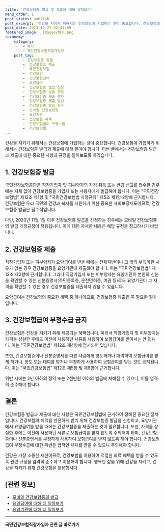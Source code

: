 ```yaml
---
title: '건강보험증 발급 및 제출에 대해 알아보기'
menu_order: 1
post_status: publish
post_excerpt: '건강을 지키기 위해서는 건강보험에 가입하는 것이 중요합니다. 건강보험에 가입하기 위해서는 건강보험증 발급과 제출에 대해 알아야 합니다. 이번 글에서는 건강보험증 발급과 제출에 대한 중요한 사항과 규정을 알아보도록 하겠습니다.'
post_date: 2023-12-27 02:44:09
featured_image: _images/복지.png
taxonomy:
    category:
        - 복지
        - 국민건강보험직장가입자
    post_tag:
        - 건강보험증 발급
        -  건강보험증 제출
        -  국민건강보험
        -  건강보험
        -  건강보험급여
        -  요양급여
        -  건강보험증 발급 신청
        -  건강보험증 발급 규정
        -  건강보험증 제출 절차
        -  건강보험증 제출 방법
        -  건강보험증 발급 필수
        -  모바일 건강보험증
        -  요양기관
        -  건강보험 혜택
        -  건강보험급여 부정수급
        -  건강보험법
---
```



건강을 지키기 위해서는 건강보험에 가입하는 것이 중요합니다. 건강보험에 가입하기 위해서는 건강보험증 발급과 제출에 대해 알아야 합니다. 이번 글에서는 건강보험증 발급과 제출에 대한 중요한 사항과 규정을 알아보도록 하겠습니다.

## 1. 건강보험증 발급

국민건강보험공단은 직장가입자 및 피부양자의 자격 취득 또는 변경 신고를 접수한 경우에는 지체 없이 건강보험증을 가입자 또는 사용자에게 발급해야 합니다. 이는 "국민건강보험법" 제12조 제1항 및 "국민건강보험법 시행규칙" 제5조 제1항∙2항에 근거합니다. 건강보험은 우리 국민의 건강과 복지를 지원하기 위한 중요한 사회보장제도이므로, 건강보험증 발급은 필수적입니다.

다만, 2020년 11월 1일 이후 건강보험증 발급을 신청하는 경우에는 모바일 건강보험증의 발급 개정규정이 적용됩니다. 이에 대한 자세한 내용은 해당 규정을 참고하시기 바랍니다.

## 2. 건강보험증 제출

직장가입자 또는 피부양자가 요양급여를 받을 때에는 천재지변이나 그 밖의 부득이한 사유가 없는 경우 건강보험증을 요양기관에 제출해야 합니다. 이는 "국민건강보험법" 제12조 제2항에 근거합니다. 그러나 직장가입자 또는 피부양자는 요양기관이 본인의 신분을 확인할 수 있는 신분증명서(주민등록증, 운전면허증, 여권 등)로도 요양기관이 그 자격을 확인할 수 있는 경우 건강보험증을 제출하지 않을 수 있습니다.

요양급여는 건강보험의 중요한 혜택 중 하나이므로, 건강보험증 제출은 꼭 필요한 절차입니다.

## 3. 건강보험급여 부정수급 금지

건강보험은 건강을 지키기 위해 제공되는 혜택입니다. 따라서 직장가입자 및 피부양자는 자격을 상실한 후에도 이전에 사용하던 서류를 사용하여 보험급여를 받아서는 안 됩니다. 이는 "국민건강보험법" 제12조 제4항에 명시되어 있습니다.

또한, 건강보험증이나 신분증명서를 다른 사람에게 양도하거나 대여하여 보험급여를 받게 하거나, 양도 또는 대여를 받거나 부정하게 사용하여 보험급여를 받는 것도 금지됩니다. 이는 "국민건강보험법" 제12조 제5항 및 제6항에 근거합니다.

위반 시에는 2년 이하의 징역 또는 2천만원 이하의 벌금에 처해질 수 있으니, 이를 엄격히 준수해야 합니다.

## 결론

건강보험증 발급과 제출에 대한 사항은 국민건강보험법에 근거하여 정해진 중요한 절차입니다. 건강보험의 혜택을 안전하게 받기 위해 건강보험증 발급을 신청하고, 요양기관에서 요양급여를 받을 때에는 건강보험증을 제출하는 것이 필요합니다. 또한, 자격을 상실한 후에는 이전에 사용하던 서류로 보험급여를 받지 않도록 주의해야 하며, 건강보험증이나 신분증명서를 부정하게 사용하여 보험급여를 받지 않도록 해야 합니다. 건강보험급여 부정수급에 대한 위반은 법적인 제재를 받을 수 있으니 주의해야 합니다.

건강은 가장 소중한 재산이므로, 건강보험을 이용하여 적절한 의료 혜택을 받을 수 있도록 관련 규정을 엄격히 준수하고 이용해야 합니다. 행복한 삶을 위해 건강을 지키고, 건강을 지키기 위해 건강보험을 활용합시다.

## [관련 정보]

- [모바일 건강보험증의 발급](http://example.com)
- [요양급여에 대해 더 알아보기](http://example.com)
- [요양기관에 대해 더 알아보기](http://example.com)
<!-- wp:separator -->
<hr class="wp-block-separator has-alpha-channel-opacity"/>
<!-- /wp:separator -->

<!-- wp:group {"backgroundColor":"base","layout":{"type":"constrained"}} -->
<div class="wp-block-group has-base-background-color has-background"><!-- wp:paragraph {"align":"center","fontSize":"medium"} -->
<p class="has-text-align-center has-large-font-size"><strong>국민건강보험직장가입자 관련 글 바로가기</strong></p>
<!-- /wp:paragraph -->


<!-- wp:latest-posts
{"categories":[{"id":14901,"count":19,"description":"","link":"https://uknowlaw.com/category/%ea%b5%ad%eb%af%bc%ea%b1%b4%ea%b0%95%eb%b3%b4%ed%97%98%ec%a7%81%ec%9e%a5%ea%b0%80%ec%9e%85%ec%9e%90/","name":"국민건강보험직장가입자","slug":"국민건강보험직장가입자","taxonomy":"category","parent":0,"meta":[],"_links":{"self":[{"href":"https://uknowlaw.com/wp-json/wp/v2/categories/14901"}],"collection":[{"href":"https://uknowlaw.com/wp-json/wp/v2/categories"}],"about":[{"href":"https://uknowlaw.com/wp-json/wp/v2/taxonomies/category"}],"wp:post_type":[{"href":"https://uknowlaw.com/wp-json/wp/v2/posts?categories=14901"}],"curies":[{"name":"wp","href":"https://api.w.org/{rel}","templated":true}]}}],"postsToShow":100,"excerptLength":28,"postLayout":"grid","columns":2,"featuredImageAlign":"left","featuredImageSizeSlug":"large","fontSize":"small"} /--></div>
<!-- /wp:group -->